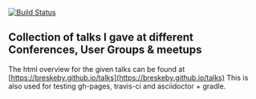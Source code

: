 [![Build Status](https://travis-ci.org/breskeby/talks.svg?branch=master)](https://travis-ci.org/breskeby/talks)

## Collection of talks I gave at different Conferences, User Groups & meetups

The html overview for the given talks can be found at [https://breskeby.github.io/talks](https://breskeby.github.io/talks)
This is also used for testing gh-pages, travis-ci and asciidoctor + gradle.

